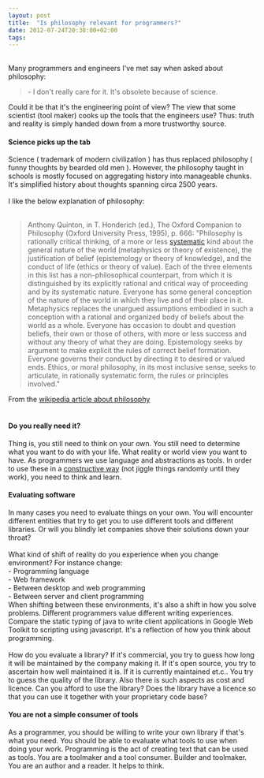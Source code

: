```yaml
---
layout: post
title:  "Is philosophy relevant for programmers?"
date: 2012-07-24T20:30:00+02:00
tags: 
---
```


<br>
Many programmers and engineers I've met say when asked about philosophy:<br><blockquote class="tr_bq">
- I don't really care for it. It's obsolete because of science.</blockquote>
Could it be that it's the engineering point of view? The view that some scientist (tool maker) cooks up the tools that the engineers use? Thus: truth and reality is simply handed down from a more trustworthy source.<br><h4>
Science picks up the tab</h4>
Science ( trademark of modern civilization ) has thus replaced philosophy ( funny thoughts by bearded old men ). However, the philosophy taught in schools is mostly focused on aggregating history into manageable chunks. It's simplified history about thoughts spanning circa 2500 years.<br><br>
I like the below explanation of philosophy:<br><br><blockquote class="tr_bq">
Anthony Quinton, in T. Honderich (ed.), The Oxford Companion to Philosophy (Oxford University Press, 1995), p. 666: "Philosophy is rationally critical thinking, of a more or less <a href="http://en.wikipedia.org/wiki/Systematic">systematic</a> kind about the general nature of the world (metaphysics or theory of existence), the justification of belief (epistemology or theory of knowledge), and the conduct of life (ethics or theory of value). Each of the three elements in this list has a non-philosophical counterpart, from which it is distinguished by its explicitly rational and critical way of proceeding and by its systematic nature. Everyone has some general conception of the nature of the world in which they live and of their place in it. Metaphysics replaces the unargued assumptions embodied in such a conception with a rational and organized body of beliefs about the world as a whole. Everyone has occasion to doubt and question beliefs, their own or those of others, with more or less success and without any theory of what they are doing. Epistemology seeks by argument to make explicit the rules of correct belief formation. Everyone governs their conduct by directing it to desired or valued ends. Ethics, or moral philosophy, in its most inclusive sense, seeks to articulate, in rationally systematic form, the rules or principles involved."</blockquote>
From the <a href="http://en.wikipedia.org/wiki/Philosophy#cite_note-2">wikipedia article about philosophy</a><br><br><h4>
Do you really need it?</h4>
Thing is, you still need to think on your own. You still need to determine what you want to do with your life. What reality or world view you want to have. As programmers we use language and abstractions as tools. <span style="background-color: white;">In order to use these in a </span><a href="https://patchwork.kernel.org/patch/705751/" style="background-color: white;">constructive way</a><span style="background-color: white;"> </span><span style="background-color: white;">(not jiggle things randomly </span><span style="background-color: white;">until they work), </span><span style="background-color: white;">you need to think and learn. </span><br><h4>
<span style="background-color: white;">Evaluating software</span>
</h4>
In many cases you need to evaluate things on your own. You will encounter different entities that try to get you to use different tools and different libraries. Or will you blindly let companies shove their solutions down your throat?
<br><br>
What kind of shift of reality do you experience when you change environment? For instance change:<br>
- Programming language<br>
- Web framework<br>
- Between desktop and web programming<br>
- Between server and client programming<br>
When shifting between these environments, it's also a shift in how you solve problems. Different programmers value different writing experiences. Compare the static typing of java to write client applications in Google Web Toolkit to scripting using javascript. It's a reflection of how you think about programming.<br><br>
How do you evaluate a library? If it's commercial, you try to guess how long it will be maintained by the company making it. If it's open source, you try to ascertain how well maintained it is. If it is currently maintained et.c.. You try to guess the quality of the library. Also there is such aspects as cost and licence. Can you afford to use the library? Does the library have a licence so that you can use it together with your proprietary code base?<br><h4>
<span style="background-color: white;">You are not a simple consumer of tools</span>
</h4>
As a programmer, you should be willing to write your own library if that's what you need. You should be able to evaluate what tools to use when doing your work. Programming is the act of creating text that can be used as tools. You are a toolmaker and a tool consumer. Builder and toolmaker. You are an author and a reader. It helps to think.
<div style="clear: both;"></div>
